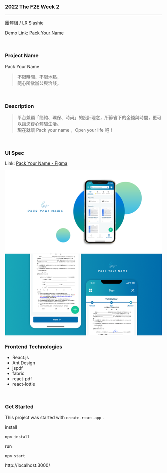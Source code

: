 ### 2022 The F2E Week 2

<hr/>

團體組 / LR Slashie

Demo Link: <a href="https://beca323.github.io/packyourname">Pack Your Name</a>

<br/>

### Project Name

Pack Your Name

> 不限時間、不限地點，<br/>
> 隨心所欲辦公與洽談。

<br/>

### Description

> 平台兼顧「簡約、環保、時尚」的設計理念，所節省下的金錢與時間，更可以讓您舒心體驗生活。<br/>
> 現在就讓 Pack your name ，Open your life 吧！

<br/>

### UI Spec

Link: <a href="https://www.figma.com/file/S8EubX6XXIyqxD4aLcXIfM/PackYourName?node-id=0%3A1">Pack Your Name - Figma</a>

<img src="./src/Image/cover.png" />

<img src="./src/Image/cover2.png" />

<br/>

### Frontend Technologies

- React.js
- Ant Design
- jspdf
- fabric
- react-pdf
- react-lottie

<br/>

### Get Started

This project was started with `create-react-app` .

install

```
npm install
```

run

```
npm start
```

http://localhost:3000/
